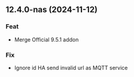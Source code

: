 ## 12.4.0-nas (2024-11-12)

### Feat

- Merge Official 9.5.1 addon

### Fix

- Ignore id HA send invalid url as MQTT service
